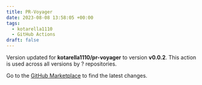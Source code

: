 ```yaml
---
title: PR-Voyager
date: 2023-08-08 13:58:05 +00:00
tags:
  - kotarella1110
  - GitHub Actions
draft: false
---
```



Version updated for **kotarella1110/pr-voyager** to version **v0.0.2**.
This action is used across all versions by ? repositories.

Go to the [GitHub Marketplace](https://github.com/marketplace/actions/pr-voyager) to find the latest changes.
